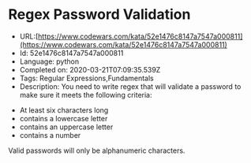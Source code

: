 # Regex Password Validation

 - URL:[https://www.codewars.com/kata/52e1476c8147a7547a000811](https://www.codewars.com/kata/52e1476c8147a7547a000811)
 - Id: 52e1476c8147a7547a000811
 - Language: python
 - Completed on: 2020-03-21T07:09:35.539Z
 - Tags: Regular Expressions,Fundamentals
 - Description:
You need to write regex that will validate a password to make sure it meets the following criteria:

  <ul>
    <li>At least six characters long</li>
    <li>contains a lowercase letter</li>
    <li>contains an uppercase letter</li>
    <li>contains a number</li>
  </ul>
  
Valid passwords will only be alphanumeric characters.
